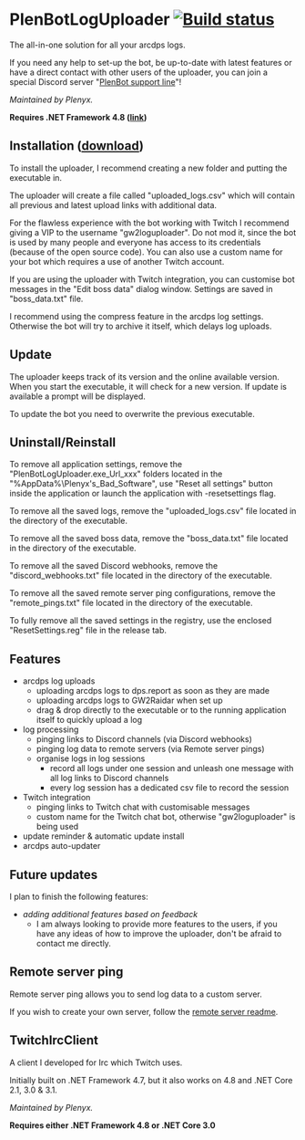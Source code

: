 # PlenBotLogUploader [![Build status](https://ci.appveyor.com/api/projects/status/qdx2bmsj54yg0c0y?svg=true)](https://ci.appveyor.com/project/Plenyx/plenbotloguploader)
The all-in-one solution for all your arcdps logs.

If you need any help to set-up the bot, be up-to-date with latest features or have a direct contact with other users of the uploader, you can join a special Discord server "[PlenBot support line](https://discord.gg/khMDaym)"!

*Maintained by Plenyx.*

**Requires .NET Framework 4.8 ([link](https://dotnet.microsoft.com/download/thank-you/net48))**

## Installation ([download](https://github.com/Plenyx/PlenBotLogUploader/releases))
To install the uploader, I recommend creating a new folder and putting the executable in.

The uploader will create a file called "uploaded_logs.csv" which will contain all previous and latest upload links with additional data.

For the flawless experience with the bot working with Twitch I recommend giving a VIP to the username "gw2loguploader". Do not mod it, since the bot is used by many people and everyone has access to its credentials (because of the open source code). You can also use a custom name for your bot which requires a use of another Twitch account.

If you are using the uploader with Twitch integration, you can customise bot messages in the "Edit boss data" dialog window. Settings are saved in "boss_data.txt" file.

I recommend using the compress feature in the arcdps log settings. Otherwise the bot will try to archive it itself, which delays log uploads.

## Update
The uploader keeps track of its version and the online available version.
When you start the executable, it will check for a new version. If update is available a prompt will be displayed.

To update the bot you need to overwrite the previous executable.

## Uninstall/Reinstall
To remove all application settings, remove the "PlenBotLogUploader.exe_Url_xxx" folders located in the "%AppData%\Plenyx's_Bad_Software", use "Reset all settings" button inside the application or launch the application with -resetsettings flag.

To remove all the saved logs, remove the "uploaded_logs.csv" file located in the directory of the executable.

To remove all the saved boss data, remove the "boss_data.txt" file located in the directory of the executable.

To remove all the saved Discord webhooks, remove the "discord_webhooks.txt" file located in the directory of the executable.

To remove all the saved remote server ping configurations, remove the "remote_pings.txt" file located in the directory of the executable.

To fully remove all the saved settings in the registry, use the enclosed "ResetSettings.reg" file in the release tab.

## Features
* arcdps log uploads
  * uploading arcdps logs to dps.report as soon as they are made
  * uploading arcdps logs to GW2Raidar when set up
  * drag & drop directly to the executable or to the running application itself to quickly upload a log
* log processing
  * pinging links to Discord channels (via Discord webhooks)
  * pinging log data to remote servers (via Remote server pings)
  * organise logs in log sessions
    * record all logs under one session and unleash one message with all log links to Discord channels
    * every log session has a dedicated csv file to record the session
* Twitch integration
  * pinging links to Twitch chat with customisable messages
  * custom name for the Twitch chat bot, otherwise "gw2loguploader" is being used
* update reminder & automatic update install
* arcdps auto-updater

## Future updates
I plan to finish the following features:
* *adding additional features based on feedback*
  * I am always looking to provide more features to the users, if you have any ideas of how to improve the uploader, don't be afraid to contact me directly.

## Remote server ping
Remote server ping allows you to send log data to a custom server.

If you wish to create your own server, follow the [remote server readme](https://github.com/Plenyx/PlenBotLogUploader/blob/master/remote-server/README.md).

## TwitchIrcClient
A client I developed for Irc which Twitch uses.

Initially built on .NET Framework 4.7, but it also works on 4.8 and .NET Core 2.1, 3.0 & 3.1.

*Maintained by Plenyx.*

**Requires either .NET Framework 4.8 or .NET Core 3.0**
